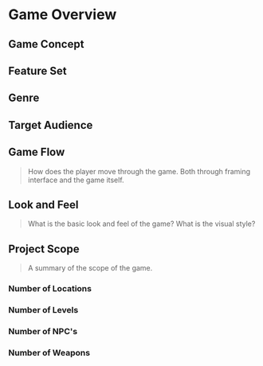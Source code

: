 # Game Overview

## Game Concept

## Feature Set

## Genre

## Target Audience

## Game Flow
> How does the player move through the game. Both through framing interface and the game itself.

## Look and Feel
> What is the basic look and feel of the game?  What is the visual style?

## Project Scope
> A summary of the scope of the game.

### Number of Locations

### Number of Levels

### Number of NPC's

### Number of Weapons
